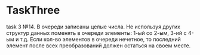 # TaskThree

task 3 №14. В очереди записаны целые числа. Не используя других структур данных поменять в очереди элементы: 1-ый со 2-ым, 
3-ий с 4-ым и т.д. Если кол-во элементов в очереди нечетное, то последний элемент после всех преобразований должен остаться 
на своем месте.
